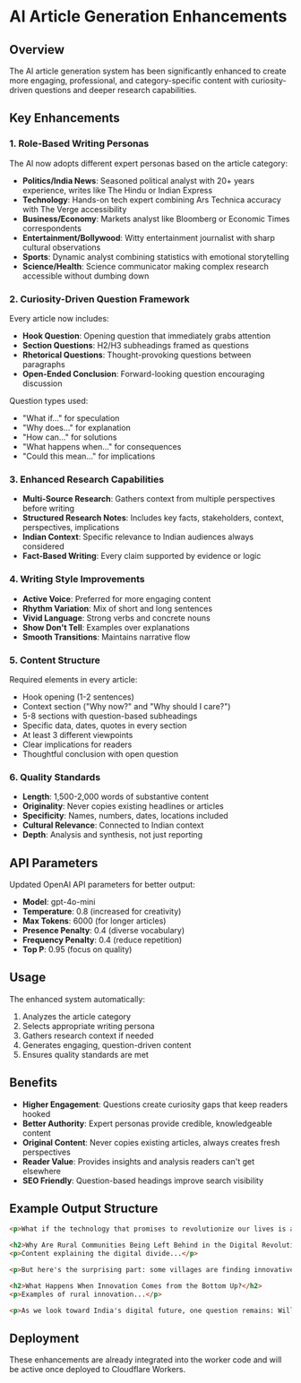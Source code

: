 # AI Article Generation Enhancements

## Overview
The AI article generation system has been significantly enhanced to create more engaging, professional, and category-specific content with curiosity-driven questions and deeper research capabilities.

## Key Enhancements

### 1. Role-Based Writing Personas
The AI now adopts different expert personas based on the article category:

- **Politics/India News**: Seasoned political analyst with 20+ years experience, writes like The Hindu or Indian Express
- **Technology**: Hands-on tech expert combining Ars Technica accuracy with The Verge accessibility
- **Business/Economy**: Markets analyst like Bloomberg or Economic Times correspondents
- **Entertainment/Bollywood**: Witty entertainment journalist with sharp cultural observations
- **Sports**: Dynamic analyst combining statistics with emotional storytelling
- **Science/Health**: Science communicator making complex research accessible without dumbing down

### 2. Curiosity-Driven Question Framework

Every article now includes:
- **Hook Question**: Opening question that immediately grabs attention
- **Section Questions**: H2/H3 subheadings framed as questions
- **Rhetorical Questions**: Thought-provoking questions between paragraphs
- **Open-Ended Conclusion**: Forward-looking question encouraging discussion

Question types used:
- "What if..." for speculation
- "Why does..." for explanation
- "How can..." for solutions
- "What happens when..." for consequences
- "Could this mean..." for implications

### 3. Enhanced Research Capabilities

- **Multi-Source Research**: Gathers context from multiple perspectives before writing
- **Structured Research Notes**: Includes key facts, stakeholders, context, perspectives, implications
- **Indian Context**: Specific relevance to Indian audiences always considered
- **Fact-Based Writing**: Every claim supported by evidence or logic

### 4. Writing Style Improvements

- **Active Voice**: Preferred for more engaging content
- **Rhythm Variation**: Mix of short and long sentences
- **Vivid Language**: Strong verbs and concrete nouns
- **Show Don't Tell**: Examples over explanations
- **Smooth Transitions**: Maintains narrative flow

### 5. Content Structure

Required elements in every article:
- Hook opening (1-2 sentences)
- Context section ("Why now?" and "Why should I care?")
- 5-8 sections with question-based subheadings
- Specific data, dates, quotes in every section
- At least 3 different viewpoints
- Clear implications for readers
- Thoughtful conclusion with open question

### 6. Quality Standards

- **Length**: 1,500-2,000 words of substantive content
- **Originality**: Never copies existing headlines or articles
- **Specificity**: Names, numbers, dates, locations included
- **Cultural Relevance**: Connected to Indian context
- **Depth**: Analysis and synthesis, not just reporting

## API Parameters

Updated OpenAI API parameters for better output:
- **Model**: gpt-4o-mini
- **Temperature**: 0.8 (increased for creativity)
- **Max Tokens**: 6000 (for longer articles)
- **Presence Penalty**: 0.4 (diverse vocabulary)
- **Frequency Penalty**: 0.4 (reduce repetition)
- **Top P**: 0.95 (focus on quality)

## Usage

The enhanced system automatically:
1. Analyzes the article category
2. Selects appropriate writing persona
3. Gathers research context if needed
4. Generates engaging, question-driven content
5. Ensures quality standards are met

## Benefits

- **Higher Engagement**: Questions create curiosity gaps that keep readers hooked
- **Better Authority**: Expert personas provide credible, knowledgeable content
- **Original Content**: Never copies existing articles, always creates fresh perspectives
- **Reader Value**: Provides insights and analysis readers can't get elsewhere
- **SEO Friendly**: Question-based headings improve search visibility

## Example Output Structure

```html
<p>What if the technology that promises to revolutionize our lives is actually widening the gap between urban and rural India?</p>

<h2>Why Are Rural Communities Being Left Behind in the Digital Revolution?</h2>
<p>Content explaining the digital divide...</p>

<p>But here's the surprising part: some villages are finding innovative workarounds. Could these grassroots solutions teach us something?</p>

<h2>What Happens When Innovation Comes from the Bottom Up?</h2>
<p>Examples of rural innovation...</p>

<p>As we look toward India's digital future, one question remains: Will technology ultimately unite or divide us?</p>
```

## Deployment

These enhancements are already integrated into the worker code and will be active once deployed to Cloudflare Workers.